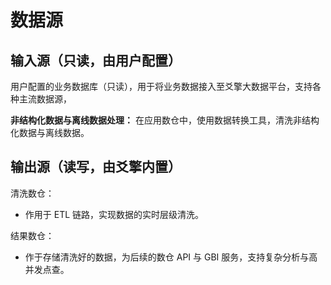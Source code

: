 # 数据源
## 输入源（只读，由用户配置）
用户配置的业务数据库（只读），用于将业务数据接入至爻擎大数据平台，支持各种主流数据源，

**非结构化数据与离线数据处理：** 在应用数仓中，使用数据转换工具，清洗非结构化数据与离线数据。

## 输出源（读写，由爻擎内置）
清洗数仓：
- 作用于 ETL 链路，实现数据的实时层级清洗。

结果数仓：
  - 作于存储清洗好的数据，为后续的数仓 API 与 GBI 服务，支持复杂分析与高并发点查。
